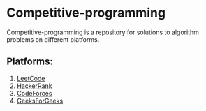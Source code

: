 # Competitive-programming

Competitive-programming is a repository for solutions to algorithm problems on different platforms.
## Platforms:
1. [LeetCode](https://leetcode.com)
2. [HackerRank](https://www.hackerrank.com)
3. [CodeForces](https://codeforces.com)
4. [GeeksForGeeks](https://practice.geeksforgeeks.org/explore)




